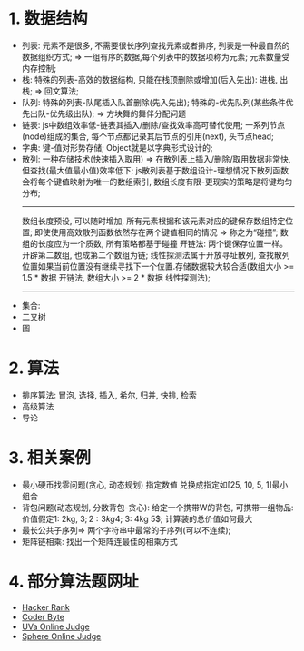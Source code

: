 


# 1. 数据结构
* 列表: 元素不是很多, 不需要很长序列查找元素或者排序, 列表是一种最自然的数据组织方式; => 一组有序的数据,每个列表中的数据项称为元素; 元素数量受内存控制;
* 栈: 特殊的列表-高效的数据结构, 只能在栈顶删除或增加(后入先出): 进栈, 出栈; => 回文算法;
* 队列: 特殊的列表-队尾插入队首删除(先入先出); 特殊的-优先队列(某些条件优先出队-优先级出队); => 方块舞的舞伴分配问题
* 链表: js中数组效率低-链表其插入/删除/查找效率高可替代使用; 一系列节点(node)组成的集合, 每个节点都记录其后节点的引用(next), 头节点head;
* 字典: 键-值对形势存储; Object就是以字典形式设计的;
* 散列: 一种存储技术(快速插入取用) => 在散列表上插入/删除/取用数据非常快, 但查找(最大值最小值)效率低下; js散列表基于数组设计-理想情况下散列函数会将每个键值映射为唯一的数组索引, 数组长度有限-更现实的策略是将键均匀分布;
  *********
    数组长度预设, 可以随时增加, 所有元素根据和该元素对应的键保存数组特定位置;
    即使使用高效散列函数依然存在两个键值相同的情况 => 称之为“碰撞”;
    数组的长度应为一个质数, 所有策略都基于碰撞
    开链法: 两个键保存位置一样。开辟第二数组, 也成第二个数组为链;
    线性探测法属于开放寻址散列, 查找散列位置如果当前位置没有继续寻找下一个位置.存储数据较大较合适(数组大小 >= 1.5 * 数据 开链法, 数组大小 >= 2 * 数据 线性探测法);
  *********
* 集合: 
* 二叉树
* 图

# 2. 算法
* 排序算法: 冒泡, 选择, 插入, 希尔, 归并, 快排, 检索
* 高级算法
* 导论

# 3. 相关案例
* 最小硬币找零问题(贪心, 动态规划) 指定数值 兑换成指定如[25, 10, 5, 1]最小组合
* 背包问题(动态规划, 分数背包-贪心): 给定一个携带W的背包, 可携带一组物品: 价值假定1: 2kg, 3$; 2: 3kg 4$; 3: 4kg 5$; 计算装的总价值如何最大
* 最长公共子序列=> 两个字符串中最常的子序列(可以不连续);
* 矩阵链相乘: 找出一个矩阵连最佳的相乘方式

# 4. 部分算法题网址
* [Hacker Rank](https://www.hackerrank.com/)
* [Coder Byte](http://coderbyte.com/)
* [UVa Online Judge](http://uva.onlinejudge.org/)
* [Sphere Online Judge](http://www.spoj.com)